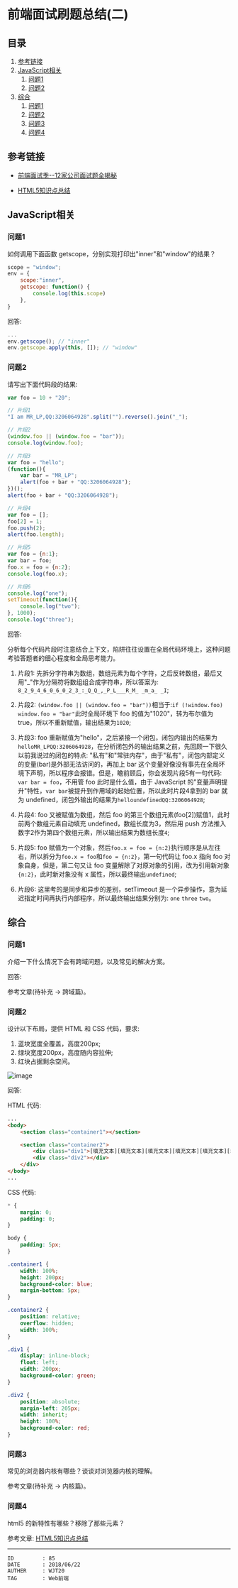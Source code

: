 
# 前端面试刷题总结(二) #

## 目录 ##

1. [参考链接](#href1)
2. [JavaScript相关](#href2)
    1. [问题1](#href2-1)
    2. [问题2](#href2-2)
3. [综合](#href3)
    1. [问题1](#href3-1)
    2. [问题2](#href3-2)
    3. [问题3](#href3-3)
    4. [问题4](#href3-4)

## <a name="href1">参考链接</a> ##

- [前端面试季--12家公司面试题全揭秘](https://www.jianshu.com/p/a745757c3d64)

- [HTML5知识点总结](./HTML5知识点总结.md)

## <a name="href2">JavaScript相关</a> ##

### <a name="href2-1">问题1</a> ###

如何调用下面函数 getscope，分别实现打印出"inner"和"window"的结果？

```js
scope = "window";
env = {
    scope:"inner",
    getscope: function() {
        console.log(this.scope)
    },
}
```

回答:

```js
...
env.getscope(); // "inner"
env.getscope.apply(this, []); // "window"
```

### <a name="href2-2">问题2</a> ###

请写出下面代码段的结果:

```js
var foo = 10 + "20";

// 片段1
"I am MR_LP,QQ:3206064928".split("").reverse().join("_");

// 片段2
(window.foo || (window.foo = "bar"));
console.log(window.foo);

// 片段3
var foo = "hello";
(function(){
    var bar = "MR_LP";
    alert(foo + bar + "QQ:3206064928");
})();
alert(foo + bar + "QQ:3206064928");

// 片段4
var foo = [];
foo[2] = 1;
foo.push(2);
alert(foo.length);

// 片段5
var foo = {n:1};
var bar = foo;
foo.x = foo = {n:2};
console.log(foo.x);

// 片段6
console.log("one");
setTimeout(function(){
    console.log("two");
}, 1000);
console.log("three");
```

回答:

分析每个代码片段时注意结合上下文，陷阱往往设置在全局代码环境上，这种问题考验答题者的细心程度和全局思考能力。

1. 片段1: 先拆分字符串为数组，数组元素为每个字符，之后反转数组，最后又用"\_"作为分隔符将数组组合成字符串，所以答案为: `8_2_9_4_6_0_6_0_2_3_:_Q_Q_,_P_L___R_M_ _m_a_ _I`;

2. 片段2: `(window.foo || (window.foo = "bar"))`相当于:`if (!window.foo) window.foo = "bar"`此时全局环境下 foo 的值为"1020"，转为布尔值为 true，所以不重新赋值，输出结果为`1020`;

3. 片段3: foo 重新赋值为"hello"，之后紧接一个闭包，闭包内输出的结果为`helloMR_LPQQ:3206064928`，在分析闭包外的输出结果之前，先回顾一下很久以前我说过的闭包的特点: "私有"和"常驻内存"，由于"私有"，闭包内部定义的变量(bar)是外部无法访问的，再加上 bar 这个变量好像没有事先在全局环境下声明，所以程序会报错。但是，瞻前顾后，你会发现片段5有一句代码: `var bar = foo`，不用管 foo 此时是什么值，由于 JavaScript 的"变量声明提升"特性，`var bar`被提升到作用域的起始位置，所以此时片段4拿到的 bar 就为 undefined，闭包外输出的结果为`helloundefinedQQ:3206064928`;

4. 片段4: foo 又被赋值为数组，然后 foo 的第三个数组元素(foo[2])赋值1，此时前两个数组元素自动填充 undefined，数组长度为3，然后用 push 方法推入数字2作为第四个数组元素，所以输出结果为数组长度`4`;

5. 片段5: foo 赋值为一个对象，然后`foo.x = foo = {n:2}`执行顺序是从左往右，所以拆分为`foo.x = foo`和`foo = {n:2}`，第一句代码让 foo.x 指向 foo 对象自身，但是，第二句又让 foo 变量解除了对原对象的引用，改为引用新对象`{n:2}`，此时新对象没有 x 属性，所以最终输出`undefined`;

6. 片段6: 这里考的是同步和异步的差别，setTimeout 是一个异步操作，意为延迟指定时间再执行内部程序，所以最终输出结果分别为: `one` `three` `two`。

## <a name="href3">综合</a> ##

### <a name="href3-1">问题1</a> ###

介绍一下什么情况下会有跨域问题，以及常见的解决方案。

回答:

参考文章(待补充 -> 跨域篇)。

### <a name="href3-2">问题2</a> ###

设计以下布局，提供 HTML 和 CSS 代码，要求:

1. 蓝块宽度全覆盖，高度200px;
2. 绿块宽度200px，高度随内容拉伸;
3. 红块占据剩余空间。

![image](https://raw.githubusercontent.com/WebUnion-core/anthill/master/WJT20/images/w60.png)

回答:

HTML 代码:

```html
...
<body>
    <section class="container1"></section>

    <section class="container2">
        <div class="div1">[填充文本][填充文本][填充文本][填充文本][填充文本][填充文本][填充文本][填充文本][填充文本][填充文本][填充文本][填充文本][填充文本][填充文本][填充文本][填充文本][填充文本][填充文本][填充文本][填充文本]</div>
        <div class="div2"></div>
    </div>
</body>
...
```

CSS 代码:

```css
* {
    margin: 0;
    padding: 0;
}

body {
    padding: 5px;
}

.container1 {
    width: 100%;
    height: 200px;
    background-color: blue;
    margin-bottom: 5px;
}

.container2 {
    position: relative;
    overflow: hidden;
    width: 100%;
}

.div1 {
    display: inline-block;
    float: left;
    width: 200px;
    background-color: green;
}

.div2 {
    position: absolute;
    margin-left: 205px;
    width: inherit;
    height: 100%;
    background-color: red;
}
```

### <a name="href3-3">问题3</a> ###

常见的浏览器内核有哪些？谈谈对浏览器内核的理解。

参考文章(待补充 -> 内核篇)。

### <a name="href3-4">问题4</a> ###

html5 的新特性有哪些？移除了那些元素？

参考文章: [HTML5知识点总结](./HTML5知识点总结.md)

---

```
ID         : 85
DATE       : 2018/06/22
AUTHER     : WJT20
TAG        : Web前端
```
